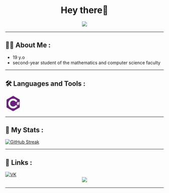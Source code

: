 <h1 align="center">Hey there👋</h1>
<div id="header" align="center">
  <img src="https://media.tenor.com/a2o1hs3Rt3YAAAAC/nagi-blue-lock.gif" width="500"/>
</div>

<hr>

## 👨‍💻 About Me :
- 19 y.o
- second-year student of the mathematics and computer science faculty

<hr>

## 🛠️ Languages and Tools :

<div id="tools"> 
  <img src="https://github.com/devicons/devicon/blob/master/icons/csharp/csharp-plain.svg" alt="C#" width="50" height="50"/>
</div>

  <hr>
  
 ## 🎯 My Stats :
 [![GitHub Streak](http://github-readme-streak-stats.herokuapp.com?user=dlaliev&theme=dark&background=000000)](https://git.io/streak-stats)

  
  
<hr>

## 🔗 Links :

<div id="links">
  <a href="https://vk.com/voicesinmymind">
    <img src="https://img.icons8.com/color/256/vk-circled.png" alt="VK" width="50" height="50"/>
  </a>
</div>

<div id="footer" align="center">
<img src="https://media.tenor.com/pPtKViokf2oAAAAd/blue-lock-nagi-seishiro.gif" width="500"/>
</div>


<hr>

  
  
  
  




  
  
  
  
  
  




